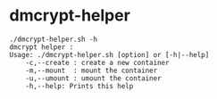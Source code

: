 
# dmcrypt-helper

    ./dmcrypt-helper.sh -h 
    dmcrypt helper :    
    Usage: ./dmcrypt-helper.sh [option] or [-h|--help]
        -c,--create : create a new container 
        -m,--mount  : mount the container 
        -u,--umount : umount the container
        -h,--help: Prints this help


